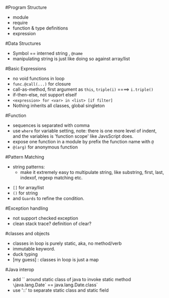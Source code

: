 #Program Structure
+ module
+ require
+ function & type definitions
+ expression

#Data Structures
+ Symbol == interned string , `@name`
+ manipulating string is just like doing so against array/list

#Basic Expressions
+ no void functions in loop
+ `func.@call(...)` for closure
+ call-as-method,  first argument as `this`, `triple(i)` ====> `i.triple()`
+ if-then-else,  not support elseif
+ `<expression> for <var> in <list> [if filter]`
+ Nothing inherits all classes, global singleton

#Function
+ sequences is separated with comma
+ use `where` for variable setting, note: there is one more level of indent, and the variables is 'function scope' like JavsScript does.
+ expose one function in a module by prefix the function name with `@`
+ `@(arg)` for anonymous function

#Pattern Matching
+ string  patterns:
	* make it extremely easy to multipulate string, like substring, first, last, indexof, regexp matching etc.
* `[]` for array/list
* `()` for string
* and `Guards` to refine the condition. 

#Exception handling
+ not support checked exception
+ clean stack trace? definition of clear?

#classes and objects
+ classes in loop is purely static, aka, no method/verb
+ immutable keyword.
+ duck typing
+ [my guess] : classes in loop is just a map

#Java interop
+ add \`\` around static class of java to invoke static method `\`java.lang.Date\` == java.lang.Date.class`
+ use '::' to separate static class and static field

